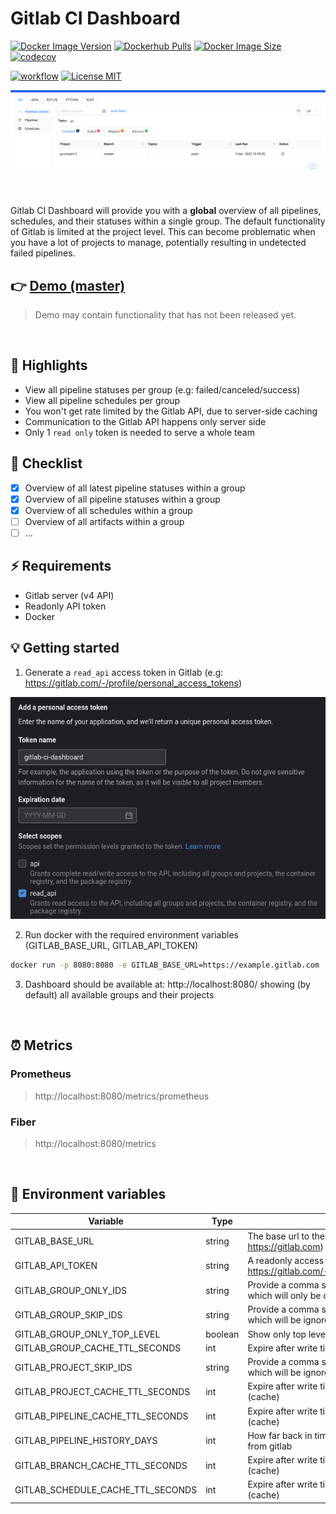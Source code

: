 # Gitlab CI Dashboard

[![Docker Image Version](https://img.shields.io/docker/v/larscom/gitlab-ci-dashboard?sort=semver&label=latest%20release&color=blue)](https://hub.docker.com/r/larscom/gitlab-ci-dashboard)
[![Dockerhub Pulls](https://img.shields.io/docker/pulls/larscom/gitlab-ci-dashboard)](https://hub.docker.com/r/larscom/gitlab-ci-dashboard)
[![Docker Image Size](https://img.shields.io/docker/image-size/larscom/gitlab-ci-dashboard?sort=semver)](https://hub.docker.com/r/larscom/gitlab-ci-dashboard)
[![codecov](https://codecov.io/gh/larscom/gitlab-ci-dashboard/branch/master/graph/badge.svg?token=PK57YGR5YA)](https://codecov.io/gh/larscom/gitlab-ci-dashboard)

[![workflow](https://github.com/larscom/gitlab-ci-dashboard/actions/workflows/workflow.yml/badge.svg)](https://github.com/larscom/gitlab-ci-dashboard/actions/workflows/workflow.yml)
[![License MIT](https://img.shields.io/badge/License-MIT-yellow.svg)](https://opensource.org/licenses/MIT)

![Preview](https://github.com/larscom/gitlab-ci-dashboard/blob/master/.github/img/preview.png)

<br />


Gitlab CI Dashboard will provide you with a **global** overview of all pipelines, schedules, and their statuses within a single group.
The default functionality of Gitlab is limited at the project level. This can become problematic when you have a lot of projects to manage, potentially resulting in undetected failed pipelines.

## 👉 [Demo (master)](https://gitlab-ci-dashboard.larscom.nl)

> Demo may contain functionality that has not been released yet.

<br />

## 🚀 Highlights

- View all pipeline statuses per group (e.g: failed/canceled/success)
- View all pipeline schedules per group
- You won't get rate limited by the Gitlab API, due to server-side caching
- Communication to the Gitlab API happens only server side
- Only 1 `read only` token is needed to serve a whole team

## 📒 Checklist

- [x] Overview of all latest pipeline statuses within a group
- [x] Overview of all pipeline statuses within a group
- [x] Overview of all schedules within a group
- [ ] Overview of all artifacts within a group
- [ ] ...

## ⚡️ Requirements

- Gitlab server (v4 API)
- Readonly API token
- Docker

## 💡 Getting started

1. Generate a `read_api` access token in Gitlab (e.g: https://gitlab.com/-/profile/personal_access_tokens)

![Access Token](https://github.com/larscom/gitlab-ci-dashboard/blob/master/.github/img/access_token.png)

2. Run docker with the required environment variables (GITLAB_BASE_URL, GITLAB_API_TOKEN)

```bash
docker run -p 8080:8080 -e GITLAB_BASE_URL=https://example.gitlab.com -e GITLAB_API_TOKEN=my_token larscom/gitlab-ci-dashboard:latest
```

3. Dashboard should be available at: http://localhost:8080/ showing (by default) all available groups and their
   projects

<br />

## ⏰ Metrics

### Prometheus

> http://localhost:8080/metrics/prometheus

### Fiber

> http://localhost:8080/metrics

<br />

## 🔌 Environment variables

| Variable                          | Type    | Description                                                                                            | Required | Default |
| --------------------------------- | ------- | ------------------------------------------------------------------------------------------------------ | -------- | ------- |
| GITLAB_BASE_URL                   | string  | The base url to the Gitlab server (e.g: https://gitlab.com)                                            | yes      |         |
| GITLAB_API_TOKEN                  | string  | A readonly access token generated in Gitlab (see: https://gitlab.com/-/profile/personal_access_tokens) | yes      |         |
| GITLAB_GROUP_ONLY_IDS             | string  | Provide a comma seperated string of group ids which will only be displayed (e.g: 123,789,888)          | no       |         |
| GITLAB_GROUP_SKIP_IDS             | string  | Provide a comma seperated string of group ids which will be ignored (e.g: 123,789,888)                 | no       |         |
| GITLAB_GROUP_ONLY_TOP_LEVEL       | boolean | Show only top level groups                                                                             | no       | false   |
| GITLAB_GROUP_CACHE_TTL_SECONDS    | int     | Expire after write time in seconds for groups (cache)                                                  | no       | 300     |
| GITLAB_PROJECT_SKIP_IDS           | string  | Provide a comma seperated string of project ids which will be ignored (e.g: 123,789,888)               | no       |         |
| GITLAB_PROJECT_CACHE_TTL_SECONDS  | int     | Expire after write time in seconds for projects (cache)                                                | no       | 300     |
| GITLAB_PIPELINE_CACHE_TTL_SECONDS | int     | Expire after write time in seconds for pipelines (cache)                                               | no       | 10      |
| GITLAB_PIPELINE_HISTORY_DAYS      | int     | How far back in time (days), it should fetch pipelines from gitlab                                     | no       | 5       |
| GITLAB_BRANCH_CACHE_TTL_SECONDS   | int     | Expire after write time in seconds for branches (cache)                                                | no       | 60      |
| GITLAB_SCHEDULE_CACHE_TTL_SECONDS | int     | Expire after write time in seconds for schedules (cache)                                               | no       | 300     |

